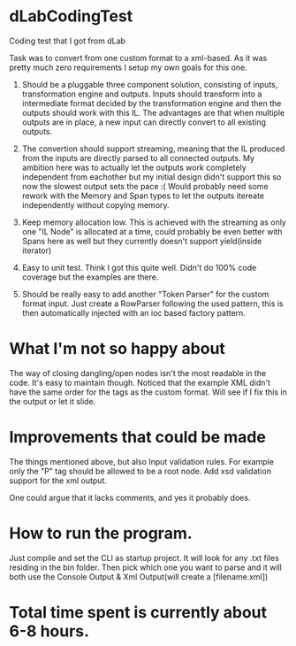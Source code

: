 # dLabCodingTest
Coding test that I got from dLab

Task was to convert from one custom format to a xml-based.
As it was pretty much zero requirements I setup my own goals for this one.

1. Should be a pluggable three component solution, consisting of inputs, transformation engine and outputs.
Inputs should transform into a intermediate format decided by the transformation engine and then the outputs should work with this IL.
The advantages are that when multiple outputs are in place, a new input can directly convert to all existing outputs.

2. The convertion should support streaming, meaning that the IL produced from the inputs are directly parsed to all connected outputs.
My ambition here was to actually let the outputs work completely independent from eachother but my initial design didn't support this so now the slowest output sets the pace :(
Would probably need some rework with the Memory and Span types to let the outputs itereate independently without copying memory.

3. Keep memory allocation low.
This is achieved with the streaming as only one "IL Node" is allocated at a time, could probably be even better with Spans here as well but they currently doesn't support yield(inside iterator)

4. Easy to unit test.
Think I got this quite well. Didn't do 100% code coverage but the examples are there.

5. Should be really easy to add another "Token Parser" for the custom format input.
Just create a RowParser following the used pattern, this is then automatically injected with an ioc based factory pattern.

# What I'm not so happy about
The way of closing dangling/open nodes isn't the most readable in the code. It's easy to maintain though.
Noticed that the example XML didn't have the same order for the tags as the custom format. Will see if I fix this in the output or let it slide.

# Improvements that could be made
The things mentioned above, but also Input validation rules. 
For example only the "P" tag should be allowed to be a root node. 
Add xsd validation support for the xml output.

One could argue that it lacks comments, and yes it probably does.

# How to run the program.
Just compile and set the CLI as startup project. It will look for any .txt files residing in the bin folder.
Then pick which one you want to parse and it will both use the Console Output & Xml Output(will create a [filename.xml]) 

# Total time spent is currently about 6-8 hours.
